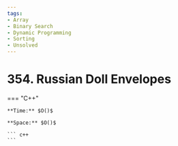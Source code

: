 ```yaml
---
tags:
- Array
- Binary Search
- Dynamic Programming
- Sorting
- Unsolved
---
```



# 354. Russian Doll Envelopes

=== "C++"

    **Time:** $O()$

    **Space:** $O()$

    ``` c++
    ```